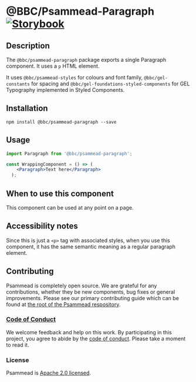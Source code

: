 # @BBC/Psammead-Paragraph [![Storybook](https://github.com/storybooks/press/blob/master/badges/storybook.svg)](https://simorghstorybook.now.sh/?selectedKind=Paragraph)

## Description

The `@bbc/psammead-paragraph` package exports a single Paragraph component. It uses a `p` HTML element.

It uses `@bbc/psammead-styles` for colours and font family, `@bbc/gel-constants` for spacing and `@bbc/gel-foundations-styled-components` for GEL Typography implemented in Styled Components.

## Installation

```
npm install @bbc/psammead-paragraph --save
```

## Usage

```jsx
import Paragraph from '@bbc/psammead-paragraph';

const WrappingComponent = () => (
    <Paragraph>Text here</Paragraph>
  );
```

## When to use this component

This component can be used at any point on a page.

## Accessibility notes

Since this is just a `<p>` tag with associated styles, when you use this component, it has the same semantic meaning as a regular paragraph element.

## Contributing

Psammead is completely open source. We are grateful for any contributions, whether they be new components, bug fixes or general improvements. Please see our primary contributing guide which can be found at [the root of the Psammead respository](https://github.com/BBC-News/psammead/blob/latest/CONTRIBUTING.md).

### [Code of Conduct](https://github.com/BBC-News/psammead/blob/latest/CODE_OF_CONDUCT.md)

We welcome feedback and help on this work. By participating in this project, you agree to abide by the [code of conduct](https://github.com/BBC-News/psammead/blob/latest/CODE_OF_CONDUCT.md). Please take a moment to read it.

### License

Psammead is [Apache 2.0 licensed](https://github.com/BBC-News/psammead/blob/latest/LICENSE).
